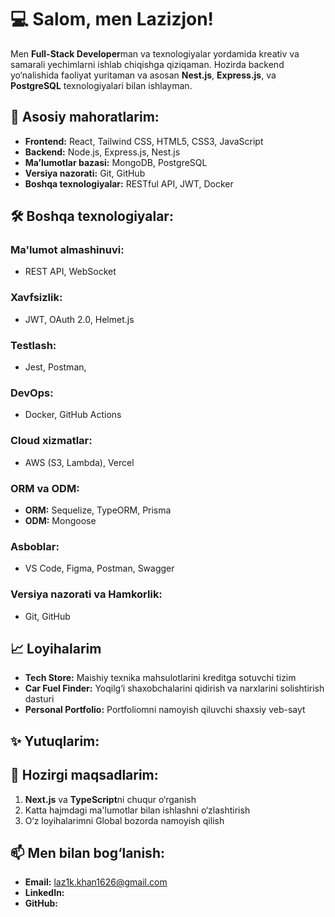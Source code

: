 # 💻 Salom, men Lazizjon!

Men **Full-Stack Developer**man va texnologiyalar yordamida kreativ va samarali yechimlarni ishlab chiqishga qiziqaman. Hozirda backend yo‘nalishida faoliyat yuritaman va asosan **Nest.js**, **Express.js**, va **PostgreSQL** texnologiyalari bilan ishlayman.  

## 🚀 Asosiy mahoratlarim:
- **Frontend:** React, Tailwind CSS, HTML5, CSS3, JavaScript
- **Backend:** Node.js, Express.js, Nest.js
- **Ma’lumotlar bazasi:** MongoDB, PostgreSQL
- **Versiya nazorati:** Git, GitHub
- **Boshqa texnologiyalar:** RESTful API, JWT, Docker

## 🛠 Boshqa texnologiyalar:
### **Ma'lumot almashinuvi:**
- REST API, WebSocket

### **Xavfsizlik:**
- JWT, OAuth 2.0, Helmet.js

### **Testlash:**
- Jest, Postman,

### **DevOps:**
- Docker, GitHub Actions

### **Cloud xizmatlar:**
- AWS (S3, Lambda), Vercel

### **ORM va ODM:**
- **ORM:** Sequelize, TypeORM, Prisma
- **ODM:** Mongoose

### **Asboblar:**
- VS Code, Figma, Postman, Swagger

### **Versiya nazorati va Hamkorlik:**
- Git, GitHub

## 📈 Loyihalarim
- **Tech Store:** Maishiy texnika mahsulotlarini kreditga sotuvchi tizim
- **Car Fuel Finder:** Yoqilg‘i shaxobchalarini qidirish va narxlarini solishtirish dasturi
- **Personal Portfolio:** Portfoliomni namoyish qiluvchi shaxsiy veb-sayt

## ✨ Yutuqlarim:


## 🎯 Hozirgi maqsadlarim:
1. **Next.js** va **TypeScript**ni chuqur o‘rganish
2. Katta hajmdagi ma'lumotlar bilan ishlashni o‘zlashtirish
3. O‘z loyihalarimni Global bozorda namoyish qilish

## 📫 Men bilan bog‘lanish:
- **Email:** laz1k.khan1626@gmail.com
- **LinkedIn:** 
- **GitHub:** 
